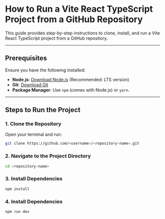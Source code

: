 # How to Run a Vite React TypeScript Project from a GitHub Repository

This guide provides step-by-step instructions to clone, install, and run a Vite React TypeScript project from a GitHub repository.

---

## Prerequisites

Ensure you have the following installed:

- **Node.js**: [Download Node.js](https://nodejs.org/) (Recommended: LTS version)
- **Git**: [Download Git](https://git-scm.com/)
- **Package Manager**: Use `npm` (comes with Node.js) or `yarn`.

---

## Steps to Run the Project

### 1. Clone the Repository

Open your terminal and run:

```bash
git clone https://github.com/<username>/<repository-name>.git
```

### 2. Navigate to the Project Directory

```bash
cd <repository-name>
```

### 3. Install Dependencies

```bash
npm install
```

### 4. Install Dependencies

```bash
npm run dev
```
